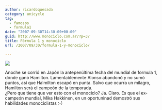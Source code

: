 ```yaml
---
author: ricardoquesada
category: unicycle
tag:
  - famosos
  - formula1
date: "2007-09-30T14:30:00+00:00"
guid: http://www.monociclo.com.ar/?p=37
title: Fórmula 1 y monociclo
url: /2007/09/30/formula-1-y-monociclo/

---
```

[![](http://www.unicyclist.org/pics/MikaHakkinen.jpg)](http://www.unicyclist.org/pics/MikaHakkinen.jpg)

Anoche se corrió en Japón la antepenúltima fecha del mundial de formula 1, dónde ganó Hamilton.
Lamentablemente Alonso abandonó y no sumó puntos, así que Halmilton escapó en punta. Salvo que ocurra un milagro, Hamilton será el campeón de la temporada.  
¿Pero que tiene que ver esto con el monociclo? Ja. Claro. Es que el ex-campeón mundial, Mika Hakkinen, en un oportuninad demostró sus habilidades monociclistas :-)
